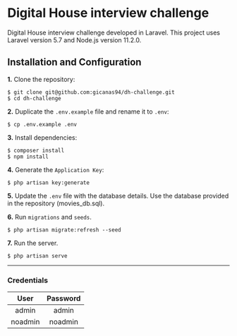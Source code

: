 # Digital House interview challenge

Digital House interview challenge developed in Laravel. This project uses Laravel version 5.7 and Node.js version 11.2.0.

## Installation and Configuration

**1.** Clone the repository:
```
$ git clone git@github.com:gicanas94/dh-challenge.git
$ cd dh-challenge
```

**2.** Duplicate the `.env.example` file and rename it to `.env`:
```
$ cp .env.example .env
```

**3.** Install dependencies:
```
$ composer install
$ npm install
```

**4.** Generate the `Application Key`:
```
$ php artisan key:generate
```

**5.** Update the `.env` file with the database details.
Use the database provided in the repository (movies_db.sql).

**6.** Run `migrations` and `seeds`.
```
$ php artisan migrate:refresh --seed
```

**7.** Run the server.
```
$ php artisan serve
```
---
### Credentials

| User    | Password   |
| :-----: |:----------:|
| admin   | admin      |
| noadmin | noadmin    |
